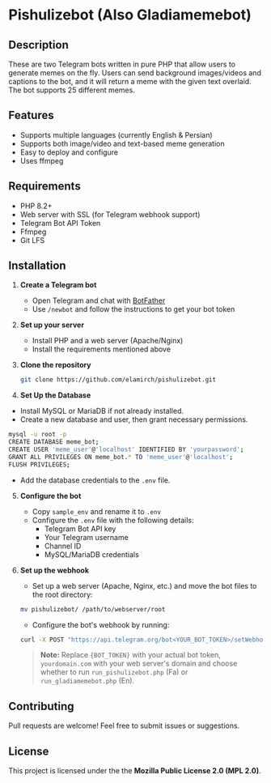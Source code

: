 # Pishulizebot (Also Gladiamemebot)

## Description
These are two Telegram bots written in pure PHP that allow users to generate memes on the fly. Users can send background images/videos and captions to the bot, and it will return a meme with the given text overlaid. The bot supports 25 different memes.

## Features
- Supports multiple languages (currently English & Persian)
- Supports both image/video and text-based meme generation
- Easy to deploy and configure
- Uses ffmpeg

## Requirements
- PHP 8.2+
- Web server with SSL (for Telegram webhook support)
- Telegram Bot API Token
- Ffmpeg
- Git LFS

## Installation

1. **Create a Telegram bot**
   - Open Telegram and chat with [BotFather](https://t.me/BotFather)
   - Use `/newbot` and follow the instructions to get your bot token

2. **Set up your server**
   - Install PHP and a web server (Apache/Nginx)
   - Install the requirements mentioned above

3. **Clone the repository**
   ```bash
   git clone https://github.com/elamirch/pishulizebot.git
   ```

4. **Set Up the Database**
- Install MySQL or MariaDB if not already installed.
- Create a new database and user, then grant necessary permissions.
```bash
mysql -u root -p
CREATE DATABASE meme_bot;
CREATE USER 'meme_user'@'localhost' IDENTIFIED BY 'yourpassword';
GRANT ALL PRIVILEGES ON meme_bot.* TO 'meme_user'@'localhost';
FLUSH PRIVILEGES;
```
- Add the database credentials to the `.env` file.

5. **Configure the bot**
    - Copy `sample_env` and rename it to `.env`
    - Configure the `.env` file with the following details:
        - Telegram Bot API key
        - Your Telegram username
        - Channel ID
        - MySQL/MariaDB credentials

6. **Set up the webhook**
    - Set up a web server (Apache, Nginx, etc.) and move the bot files to the root directory:
    ```sh
    mv pishulizebot/ /path/to/webserver/root
    ```
    - Configure the bot's webhook by running:
    ```bash
    curl -X POST "https://api.telegram.org/bot<YOUR_BOT_TOKEN>/setWebhook?url=https://yourdomain.com/run_gladiamemebot.php"
    ```
    > **Note:** Replace `{BOT_TOKEN}` with your actual bot token, `yourdomain.com` with your web server's domain and choose whether to run `run_pishulizebot.php` (Fa) or `run_gladiamemebot.php` (En).

## Contributing
Pull requests are welcome! Feel free to submit issues or suggestions.

## License
This project is licensed under the the **Mozilla Public License 2.0 (MPL 2.0)**.

